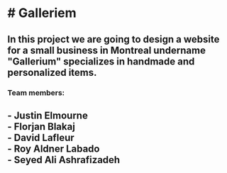 <h1># Galleriem</h1>
<h2>In this project we are going to design a website for a small business in Montreal undername "Gallerium" specializes in handmade and personalized items.</h2>
<h3>Team members:</h3>
<h2>
- Justin Elmourne<br>
- Florjan Blakaj<br>
- David Lafleur<br>
- Roy Aldner Labado<br>
- Seyed Ali Ashrafizadeh
</h2>
